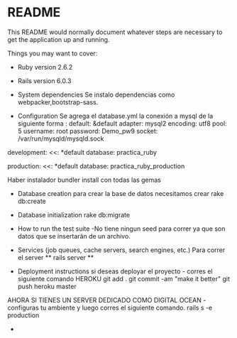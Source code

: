 # README

This README would normally document whatever steps are necessary to get the
application up and running.

Things you may want to cover:

* Ruby version 2.6.2
* Rails version 6.0.3

* System dependencies
Se instalo dependencias como webpacker,bootstrap-sass.

* Configuration
Se agrega el database.yml la conexión a mysql 
de la siguiente forma :
default: &default
  adapter: mysql2
  encoding: utf8
  pool: 5
  username: root
  password: Demo_pw9
  socket: /var/run/mysqld/mysqld.sock

development:
  <<: *default
  database: practica_ruby

production:
  <<: *default
  database: practica_ruby_production 

Haber instalador bundler install con todas las gemas

* Database creation
para crear la base de datos necesitamos crear 
rake db:create

* Database initialization
rake db:migrate

* How to run the test suite
-No tiene ningun seed para correr ya que son datos que se insertarán de un archivo.

* Services (job queues, cache servers, search engines, etc.)
Para correr el server 
** rails server **

* Deployment instructions
si deseas deployar el proyecto - corres el siguiente comando HEROKU
git add .
git commit -am "make it better"
git push heroku master

AHORA SI TIENES UN SERVER DEDICADO COMO DIGITAL OCEAN -
configuras tu ambiente y luego corres el siguiente comando.
rails s -e production


* 
